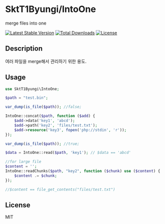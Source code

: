 SktT1Byungi/IntoOne
==============================
merge files into one

[![Latest Stable Version](https://poser.pugx.org/skt-t1-byungi/into-one/v/stable)](https://packagist.org/packages/skt-t1-byungi/into-one)
[![Total Downloads](https://poser.pugx.org/skt-t1-byungi/into-one/downloads)](https://packagist.org/packages/skt-t1-byungi/into-one)
[![License](https://poser.pugx.org/skt-t1-byungi/into-one/license)](https://packagist.org/packages/skt-t1-byungi/into-one)

Description
---
여러 파일을 merge해서 관리하기 위한 용도.

Usage
---

```php
use SktT1Byungi\IntoOne;

$path = "test.bin";

var_dump(is_file($path)); //false;

IntoOne::concat($path, function ($add) {
    $add->data('key1', 'abcd');
    $add->path('key2', 'files/test.txt');
    $add->resource('key3', fopen('php://stdin', 'r'));
});

var_dump(is_file($path)); //true;

$data = IntoOne::read($path, 'key1'); // $data == 'abcd'

//for large file
$content = '';
IntoOne::readChunks($path, "key2", function ($chunk) use ($content) {
    $content .= $chunk;
});

//$content == file_get_contents("files/test.txt")


```

License
---
MIT



